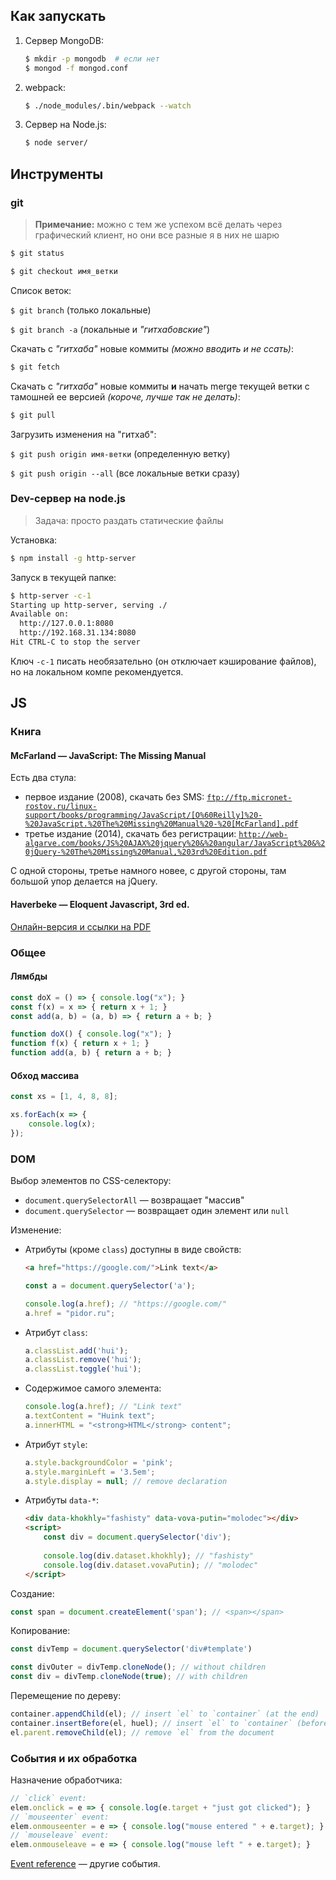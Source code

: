 
## Как запускать

1. Сервер MongoDB:

   ```bash
   $ mkdir -p mongodb  # если нет
   $ mongod -f mongod.conf
   ```

2. webpack:

   ```bash
   $ ./node_modules/.bin/webpack --watch
   ```

3. Сервер на Node.js:

   ```bash
   $ node server/
   ```


## Инструменты

### git

> **Примечание:** можно с тем же успехом всё делать через графический клиент, но они все разные я в них не шарю

```bash
$ git status
```

```bash
$ git checkout имя_ветки
```

Список веток:

`$ git branch` (только локальные)

`$ git branch -a` (локальные и *"гитхабовские"*)

Скачать с *"гитхаба"* новые коммиты *(можно вводить и не ссать)*:

```bash
$ git fetch
```

Скачать с *"гитхаба"* новые коммиты **и** начать merge текущей ветки с тамошней ее версией *(короче, лучше так не делать)*:

```bash
$ git pull
```

Загрузить изменения на "гитхаб":

`$ git push origin имя-ветки` (определенную ветку)

`$ git push origin --all` (все локальные ветки сразу)

### Dev-сервер на node.js

> Задача: просто раздать статические файлы

Установка:

```bash
$ npm install -g http-server
```

Запуск в текущей папке:

```bash
$ http-server -c-1
Starting up http-server, serving ./
Available on:
  http://127.0.0.1:8080
  http://192.168.31.134:8080
Hit CTRL-C to stop the server
```

Ключ `-c-1` писать необязательно (он отключает кэширование файлов), но на локальном компе рекомендуется.

## JS

### Книга

#### McFarland — JavaScript: The Missing Manual

Есть два стула:
- первое издание (2008), скачать без SMS: [`ftp://ftp.micronet-rostov.ru/linux-support/books/programming/JavaScript/[O%60Reilly]%20-%20JavaScript.%20The%20Missing%20Manual%20-%20[McFarland].pdf`](ftp://ftp.micronet-rostov.ru/linux-support/books/programming/JavaScript/[O%60Reilly]%20-%20JavaScript.%20The%20Missing%20Manual%20-%20[McFarland].pdf)
- третье издание (2014), скачать без регистрации: [`http://web-algarve.com/books/JS%20AJAX%20jquery%20&%20angular/JavaScript%20&%20jQuery-%20The%20Missing%20Manual,%203rd%20Edition.pdf`](http://web-algarve.com/books/JS%20AJAX%20jquery%20&%20angular/JavaScript%20&%20jQuery-%20The%20Missing%20Manual,%203rd%20Edition.pdf)

С одной стороны, третье намного новее, с другой стороны, там большой упор делается на jQuery.

#### Haverbeke — Eloquent Javascript, 3rd ed.

[Онлайн-версия и ссылки на PDF](http://eloquentjavascript.net/)

### Общее

#### Лямбды

```js
const doX = () => { console.log("x"); }
const f(x) = x => { return x + 1; }
const add(a, b) = (a, b) => { return a + b; }
```

```js
function doX() { console.log("x"); }
function f(x) { return x + 1; }
function add(a, b) { return a + b; }
```

#### Обход массива

```js
const xs = [1, 4, 8, 8];

xs.forEach(x => {
    console.log(x);
});
```

### DOM

Выбор элементов по CSS-селектору:

- `document.querySelectorAll` — возвращает "массив"
- `document.querySelector` — возвращает один элемент или `null`

Изменение:

- Атрибуты (кроме `class`) доступны в виде свойств:

  ```html
  <a href="https://google.com/">Link text</a>
  ```

  ```js
  const a = document.querySelector('a');
  
  console.log(a.href); // "https://google.com/"
  a.href = "pidor.ru";
  ```

- Атрибут `class`:

  ```js
  a.classList.add('hui');
  a.classList.remove('hui');
  a.classList.toggle('hui');
  ```

- Содержимое самого элемента:

  ```js
  console.log(a.href); // "Link text"
  a.textContent = "Huink text";
  a.innerHTML = "<strong>HTML</strong> content";
  ```

- Атрибут `style`:

  ```js
  a.style.backgroundColor = 'pink';
  a.style.marginLeft = '3.5em';
  a.style.display = null; // remove declaration
  ```

- Атрибуты `data-*`:

  ```html
  <div data-khokhly="fashisty" data-vova-putin="molodec"></div>
  <script>
      const div = document.querySelector('div');
      
      console.log(div.dataset.khokhly); // "fashisty"
      console.log(div.dataset.vovaPutin); // "molodec"
  </script>
  ```

Создание:

```js
const span = document.createElement('span'); // <span></span>
```

Копирование:

```js
const divTemp = document.querySelector('div#template')

const divOuter = divTemp.cloneNode(); // without children
const div = divTemp.cloneNode(true); // with children
```

Перемещение по дереву:

```js
container.appendChild(el); // insert `el` to `container` (at the end)
container.insertBefore(el, huel); // insert `el` to `container` (before its existing child `huel`)
el.parent.removeChild(el); // remove `el` from the document
```

### События и их обработка

Назначение обработчика:

```js
// `click` event:
elem.onclick = e => { console.log(e.target + "just got clicked"); }
// `mouseenter` event:
elem.onmouseenter = e => { console.log("mouse entered " + e.target); }
// `mouseleave` event:
elem.onmouseleave = e => { console.log("mouse left " + e.target); }
```

[Event reference](https://developer.mozilla.org/en-US/docs/Web/Events) — другие события.

